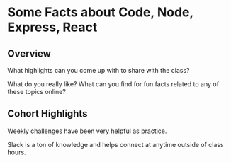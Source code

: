 # Some Facts about Code, Node, Express, React

## Overview

What highlights can you come up with to share with the class?

What do you really like? What can you find for fun facts related to any of these topics online?

## Cohort Highlights

Weekly challenges have been very helpful as practice.

Slack is a ton of knowledge and helps connect at anytime outside of class hours.
